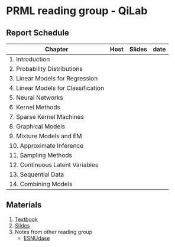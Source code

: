 # PRML reading group - QiLab



## Report Schedule

| Chapter                              | Host | Slides | date |
| ------------------------------------ | ---- | ------ | ---- |
| 1.  Introduction                     |      |        |      |
| 2.  Probability Distributions        |      |        |      |
| 3.  Linear Models for Regression     |      |        |      |
| 4.  Linear Models for Classification |      |        |      |
| 5.  Neural Networks                  |      |        |      |
| 6.  Kernel Methods                   |      |        |      |
| 7.  Sparse Kernel Machines           |      |        |      |
| 8.  Graphical Models                 |      |        |      |
| 9.  Mixture Models and EM            |      |        |      |
| 10.  Approximate Inference           |      |        |      |
| 11.  Sampling Methods                |      |        |      |
| 12. Continuous Latent Variables      |      |        |      |
| 13.  Sequential Data                 |      |        |      |
| 14. Combining Models                 |      |        |      |



##  Materials

1. [Textbook](https://github.com/nikolajohn/Pattern-Recognition-And-Machine-Learning-)
2. [Sildes](http://lear.inrialpes.fr/people/jegou/bishopreadinggroup/)
3. Notes from other reading group
   * [ESNUdase](https://github.com/ECNUdase/Seminar-PRML)

